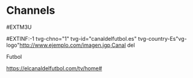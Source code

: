 # Channels
#EXTM3U

#EXTINF:-1 tvg-chno="1" tvg-id="canaldelfutbol.es" tvg-country-Es"vg-logo"http://www.ejemplo.com/imagen.jgp,Canal del 

Futbol

https://elcanaldelfutbol.com/tv/home#

